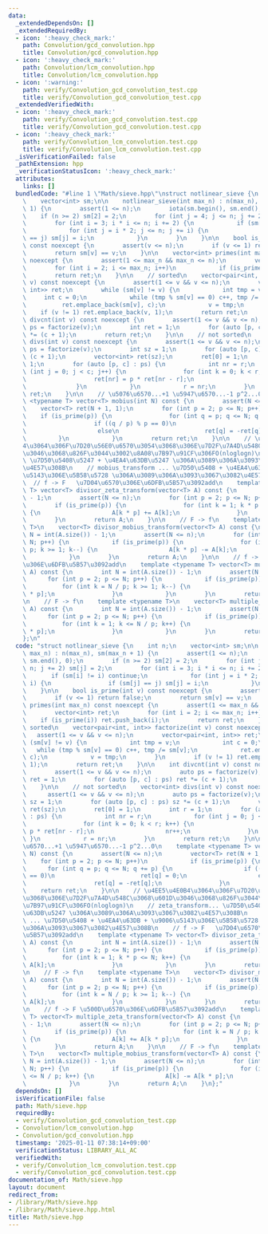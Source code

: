```yaml
---
data:
  _extendedDependsOn: []
  _extendedRequiredBy:
  - icon: ':heavy_check_mark:'
    path: Convolution/gcd_convolution.hpp
    title: Convolution/gcd_convolution.hpp
  - icon: ':heavy_check_mark:'
    path: Convolution/lcm_convolution.hpp
    title: Convolution/lcm_convolution.hpp
  - icon: ':warning:'
    path: verify/Convolution_gcd_convolution_test.cpp
    title: verify/Convolution_gcd_convolution_test.cpp
  _extendedVerifiedWith:
  - icon: ':heavy_check_mark:'
    path: verify/Convolution_gcd_convolution.test.cpp
    title: verify/Convolution_gcd_convolution.test.cpp
  - icon: ':heavy_check_mark:'
    path: verify/Convolution_lcm_convolution.test.cpp
    title: verify/Convolution_lcm_convolution.test.cpp
  _isVerificationFailed: false
  _pathExtension: hpp
  _verificationStatusIcon: ':heavy_check_mark:'
  attributes:
    links: []
  bundledCode: "#line 1 \"Math/sieve.hpp\"\nstruct notlinear_sieve {\n    int n;\n\
    \    vector<int> sm;\n\n    notlinear_sieve(int max_n) : n(max_n), sm(max_n +\
    \ 1) {\n        assert(1 <= n);\n        iota(sm.begin(), sm.end(), 0);\n    \
    \    if (n >= 2) sm[2] = 2;\n        for (int j = 4; j <= n; j += 2) sm[j] = 2;\n\
    \        for (int i = 3; i * i <= n; i += 2) {\n            if (sm[i] != i) continue;\n\
    \            for (int j = i * 2; j <= n; j += i) {\n                if (sm[j]\
    \ == j) sm[j] = i;\n            }\n        }\n    }\n\n    bool is_prime(int v)\
    \ const noexcept {\n        assert(v <= n);\n        if (v <= 1) return false;\n\
    \        return sm[v] == v;\n    }\n\n    vector<int> primes(int max_n) const\
    \ noexcept {\n        assert(1 <= max_n && max_n <= n);\n        vector<int> ret;\n\
    \        for (int i = 2; i <= max_n; i++)\n            if (is_prime(i)) ret.push_back(i);\n\
    \        return ret;\n    }\n\n    // sorted\n    vector<pair<int, int>> factorize(int\
    \ v) const noexcept {\n        assert(1 <= v && v <= n);\n        vector<pair<int,\
    \ int>> ret;\n        while (sm[v] != v) {\n            int tmp = v;\n       \
    \     int c = 0;\n            while (tmp % sm[v] == 0) c++, tmp /= sm[v];\n  \
    \          ret.emplace_back(sm[v], c);\n            v = tmp;\n        }\n    \
    \    if (v != 1) ret.emplace_back(v, 1);\n        return ret;\n    }\n\n    int\
    \ divcnt(int v) const noexcept {\n        assert(1 <= v && v <= n);\n        auto\
    \ ps = factorize(v);\n        int ret = 1;\n        for (auto [p, c] : ps) ret\
    \ *= (c + 1);\n        return ret;\n    }\n\n    // not sorted\n    vector<int>\
    \ divs(int v) const noexcept {\n        assert(1 <= v && v <= n);\n        auto\
    \ ps = factorize(v);\n        int sz = 1;\n        for (auto [p, c] : ps) sz *=\
    \ (c + 1);\n        vector<int> ret(sz);\n        ret[0] = 1;\n        int r =\
    \ 1;\n        for (auto [p, c] : ps) {\n            int nr = r;\n            for\
    \ (int j = 0; j < c; j++) {\n                for (int k = 0; k < r; k++) {\n \
    \                   ret[nr] = p * ret[nr - r];\n                    nr++;\n  \
    \              }\n            }\n            r = nr;\n        }\n        return\
    \ ret;\n    }\n\n    // \u5076\u6570...+1 \u5947\u6570...-1 p^2...0\n    template\
    \ <typename T> vector<T> mobius(int N) const {\n        assert(N <= n);\n    \
    \    vector<T> ret(N + 1, 1);\n        for (int p = 2; p <= N; p++)\n        \
    \    if (is_prime(p)) {\n                for (int q = p; q <= N; q += p) {\n \
    \                   if ((q / p) % p == 0)\n                        ret[q] = 0;\n\
    \                    else\n                        ret[q] = -ret[q];\n       \
    \         }\n            }\n        return ret;\n    }\n\n    // \u4EE5\u4E0B\
    4\u3064\u306F\u7D20\u56E0\u6570\u3054\u3068\u306E\u7D2F\u7A4D\u548C\u3068\u601D\
    \u3046\u3068\u826F\u3044\u3002\u8A08\u7B97\u91CF\u306FO(nloglogn)\n    // zeta_transform...\
    \ \u7D50\u5408\u5247 + \u4EA4\u63DB\u5247 \u306A\u3089\u306A\u3093\u3067\u3082\
    \u4E57\u308B\n    // mobius_transform ... \u7D50\u5408 + \u4EA4\u63DB + \u9006\
    \u5143\u306E\u5B58\u5728 \u306A\u3089\u306A\u3093\u3067\u3082\u4E57\u308B\n  \
    \  // f -> F   \u7D04\u6570\u306E\u6DFB\u5B57\u3092add\n    template <typename\
    \ T> vector<T> divisor_zeta_transform(vector<T> A) const {\n        int N = int(A.size())\
    \ - 1;\n        assert(N <= n);\n        for (int p = 2; p <= N; p++) {\n    \
    \        if (is_prime(p)) {\n                for (int k = 1; k * p <= N; k++)\
    \ {\n                    A[k * p] += A[k];\n                }\n            }\n\
    \        }\n        return A;\n    }\n\n    // F -> f\n    template <typename\
    \ T>\n    vector<T> divisor_mobius_transform(vector<T> A) const {\n        int\
    \ N = int(A.size()) - 1;\n        assert(N <= n);\n        for (int p = 2; p <=\
    \ N; p++) {\n            if (is_prime(p)) {\n                for (int k = N /\
    \ p; k >= 1; k--) {\n                    A[k * p] -= A[k];\n                }\n\
    \            }\n        }\n        return A;\n    }\n\n    // f -> F \u500D\u6570\
    \u306E\u6DFB\u5B57\u3092add\n    template <typename T> vector<T> multiple_zeta_transform(vector<T>\
    \ A) const {\n        int N = int(A.size()) - 1;\n        assert(N <= n);\n  \
    \      for (int p = 2; p <= N; p++) {\n            if (is_prime(p)) {\n      \
    \          for (int k = N / p; k >= 1; k--) {\n                    A[k] += A[k\
    \ * p];\n                }\n            }\n        }\n        return A;\n    }\n\
    \n    // F -> f\n    template <typename T>\n    vector<T> multiple_mobius_transform(vector<T>\
    \ A) const {\n        int N = int(A.size()) - 1;\n        assert(N <= n);\n  \
    \      for (int p = 2; p <= N; p++) {\n            if (is_prime(p)) {\n      \
    \          for (int k = 1; k <= N / p; k++) {\n                    A[k] -= A[k\
    \ * p];\n                }\n            }\n        }\n        return A;\n    }\n\
    };\n"
  code: "struct notlinear_sieve {\n    int n;\n    vector<int> sm;\n\n    notlinear_sieve(int\
    \ max_n) : n(max_n), sm(max_n + 1) {\n        assert(1 <= n);\n        iota(sm.begin(),\
    \ sm.end(), 0);\n        if (n >= 2) sm[2] = 2;\n        for (int j = 4; j <=\
    \ n; j += 2) sm[j] = 2;\n        for (int i = 3; i * i <= n; i += 2) {\n     \
    \       if (sm[i] != i) continue;\n            for (int j = i * 2; j <= n; j +=\
    \ i) {\n                if (sm[j] == j) sm[j] = i;\n            }\n        }\n\
    \    }\n\n    bool is_prime(int v) const noexcept {\n        assert(v <= n);\n\
    \        if (v <= 1) return false;\n        return sm[v] == v;\n    }\n\n    vector<int>\
    \ primes(int max_n) const noexcept {\n        assert(1 <= max_n && max_n <= n);\n\
    \        vector<int> ret;\n        for (int i = 2; i <= max_n; i++)\n        \
    \    if (is_prime(i)) ret.push_back(i);\n        return ret;\n    }\n\n    //\
    \ sorted\n    vector<pair<int, int>> factorize(int v) const noexcept {\n     \
    \   assert(1 <= v && v <= n);\n        vector<pair<int, int>> ret;\n        while\
    \ (sm[v] != v) {\n            int tmp = v;\n            int c = 0;\n         \
    \   while (tmp % sm[v] == 0) c++, tmp /= sm[v];\n            ret.emplace_back(sm[v],\
    \ c);\n            v = tmp;\n        }\n        if (v != 1) ret.emplace_back(v,\
    \ 1);\n        return ret;\n    }\n\n    int divcnt(int v) const noexcept {\n\
    \        assert(1 <= v && v <= n);\n        auto ps = factorize(v);\n        int\
    \ ret = 1;\n        for (auto [p, c] : ps) ret *= (c + 1);\n        return ret;\n\
    \    }\n\n    // not sorted\n    vector<int> divs(int v) const noexcept {\n  \
    \      assert(1 <= v && v <= n);\n        auto ps = factorize(v);\n        int\
    \ sz = 1;\n        for (auto [p, c] : ps) sz *= (c + 1);\n        vector<int>\
    \ ret(sz);\n        ret[0] = 1;\n        int r = 1;\n        for (auto [p, c]\
    \ : ps) {\n            int nr = r;\n            for (int j = 0; j < c; j++) {\n\
    \                for (int k = 0; k < r; k++) {\n                    ret[nr] =\
    \ p * ret[nr - r];\n                    nr++;\n                }\n           \
    \ }\n            r = nr;\n        }\n        return ret;\n    }\n\n    // \u5076\
    \u6570...+1 \u5947\u6570...-1 p^2...0\n    template <typename T> vector<T> mobius(int\
    \ N) const {\n        assert(N <= n);\n        vector<T> ret(N + 1, 1);\n    \
    \    for (int p = 2; p <= N; p++)\n            if (is_prime(p)) {\n          \
    \      for (int q = p; q <= N; q += p) {\n                    if ((q / p) % p\
    \ == 0)\n                        ret[q] = 0;\n                    else\n     \
    \                   ret[q] = -ret[q];\n                }\n            }\n    \
    \    return ret;\n    }\n\n    // \u4EE5\u4E0B4\u3064\u306F\u7D20\u56E0\u6570\u3054\
    \u3068\u306E\u7D2F\u7A4D\u548C\u3068\u601D\u3046\u3068\u826F\u3044\u3002\u8A08\
    \u7B97\u91CF\u306FO(nloglogn)\n    // zeta_transform... \u7D50\u5408\u5247 + \u4EA4\
    \u63DB\u5247 \u306A\u3089\u306A\u3093\u3067\u3082\u4E57\u308B\n    // mobius_transform\
    \ ... \u7D50\u5408 + \u4EA4\u63DB + \u9006\u5143\u306E\u5B58\u5728 \u306A\u3089\
    \u306A\u3093\u3067\u3082\u4E57\u308B\n    // f -> F   \u7D04\u6570\u306E\u6DFB\
    \u5B57\u3092add\n    template <typename T> vector<T> divisor_zeta_transform(vector<T>\
    \ A) const {\n        int N = int(A.size()) - 1;\n        assert(N <= n);\n  \
    \      for (int p = 2; p <= N; p++) {\n            if (is_prime(p)) {\n      \
    \          for (int k = 1; k * p <= N; k++) {\n                    A[k * p] +=\
    \ A[k];\n                }\n            }\n        }\n        return A;\n    }\n\
    \n    // F -> f\n    template <typename T>\n    vector<T> divisor_mobius_transform(vector<T>\
    \ A) const {\n        int N = int(A.size()) - 1;\n        assert(N <= n);\n  \
    \      for (int p = 2; p <= N; p++) {\n            if (is_prime(p)) {\n      \
    \          for (int k = N / p; k >= 1; k--) {\n                    A[k * p] -=\
    \ A[k];\n                }\n            }\n        }\n        return A;\n    }\n\
    \n    // f -> F \u500D\u6570\u306E\u6DFB\u5B57\u3092add\n    template <typename\
    \ T> vector<T> multiple_zeta_transform(vector<T> A) const {\n        int N = int(A.size())\
    \ - 1;\n        assert(N <= n);\n        for (int p = 2; p <= N; p++) {\n    \
    \        if (is_prime(p)) {\n                for (int k = N / p; k >= 1; k--)\
    \ {\n                    A[k] += A[k * p];\n                }\n            }\n\
    \        }\n        return A;\n    }\n\n    // F -> f\n    template <typename\
    \ T>\n    vector<T> multiple_mobius_transform(vector<T> A) const {\n        int\
    \ N = int(A.size()) - 1;\n        assert(N <= n);\n        for (int p = 2; p <=\
    \ N; p++) {\n            if (is_prime(p)) {\n                for (int k = 1; k\
    \ <= N / p; k++) {\n                    A[k] -= A[k * p];\n                }\n\
    \            }\n        }\n        return A;\n    }\n};"
  dependsOn: []
  isVerificationFile: false
  path: Math/sieve.hpp
  requiredBy:
  - verify/Convolution_gcd_convolution_test.cpp
  - Convolution/lcm_convolution.hpp
  - Convolution/gcd_convolution.hpp
  timestamp: '2025-01-11 07:38:14+09:00'
  verificationStatus: LIBRARY_ALL_AC
  verifiedWith:
  - verify/Convolution_lcm_convolution.test.cpp
  - verify/Convolution_gcd_convolution.test.cpp
documentation_of: Math/sieve.hpp
layout: document
redirect_from:
- /library/Math/sieve.hpp
- /library/Math/sieve.hpp.html
title: Math/sieve.hpp
---
```

